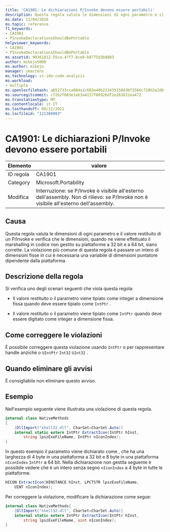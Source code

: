 ```yaml
---
title: 'CA1901: Le dichiarazioni P/Invoke devono essere portabili'
description: Questa regola valuta le dimensioni di ogni parametro e il valore restituito di un P/Invoke e verifica che le dimensioni, quando ne viene effettuato il marshalling in codice non gestito su piattaforme a 32 bit e a 64 bit, siano corrette.
ms.date: 11/04/2016
ms.topic: reference
f1_keywords:
- CA1901
- PInvokeDeclarationsShouldBePortable
helpviewer_keywords:
- CA1901
- PInvokeDeclarationsShouldBePortable
ms.assetid: 90361812-55ca-47f7-bce9-b8775d3b8803
author: mikejo5000
ms.author: mikejo
manager: jmartens
ms.technology: vs-ide-code-analysis
ms.workload:
- multiple
ms.openlocfilehash: a852733cca884a1c603e48b22343515883bf2566c728b2e2dbf4839e801e21f3
ms.sourcegitcommit: c72b2f603e1eb3a4157f00926df2e263831ea472
ms.translationtype: MT
ms.contentlocale: it-IT
ms.lasthandoff: 08/12/2021
ms.locfileid: "121380903"
---
```

# <a name="ca1901-pinvoke-declarations-should-be-portable"></a>CA1901: Le dichiarazioni P/Invoke devono essere portabili

|Elemento|valore|
|-|-|
|ID regola|CA1901|
|Category|Microsoft.Portability|
|Modifica|Interruzione: se P/Invoke è visibile all'esterno dell'assembly. Non di rilievo: se P/Invoke non è visibile all'esterno dell'assembly.|

## <a name="cause"></a>Causa
Questa regola valuta le dimensioni di ogni parametro e il valore restituito di un P/Invoke e verifica che le dimensioni, quando ne viene effettuato il marshalling in codice non gestito su piattaforme a 32 bit e a 64 bit, siano corrette. La violazione più comune di questa regola è passare un intero di dimensioni fisse in cui è necessaria una variabile di dimensioni puntatore dipendente dalla piattaforma.

## <a name="rule-description"></a>Descrizione della regola
Si verifica uno degli scenari seguenti che viola questa regola:

- Il valore restituito o il parametro viene tipiato come integer a dimensione fissa quando deve essere tipiato come `IntPtr` .

- Il valore restituito o il parametro viene tipiato come `IntPtr` quando deve essere digitato come integer a dimensione fissa.

## <a name="how-to-fix-violations"></a>Come correggere le violazioni
È possibile correggere questa violazione usando `IntPtr` o per rappresentare handle anziché o `UIntPtr` `Int32` `UInt32` .

## <a name="when-to-suppress-warnings"></a>Quando eliminare gli avvisi
È consigliabile non eliminare questo avviso.

## <a name="example"></a>Esempio
Nell'esempio seguente viene illustrata una violazione di questa regola.

```csharp
internal class NativeMethods
{
    [DllImport("shell32.dll", CharSet=CharSet.Auto)]
    internal static extern IntPtr ExtractIcon(IntPtr hInst,
        string lpszExeFileName, IntPtr nIconIndex);
}
```

In questo esempio il parametro viene dichiarato come , che ha una larghezza di 4 byte in una piattaforma a 32 bit e 8 byte in una piattaforma `nIconIndex` `IntPtr` a 64 bit. Nella dichiarazione non gestita seguente è possibile vedere che è un intero senza segno `nIconIndex` a 4 byte in tutte le piattaforme.

```csharp
HICON ExtractIcon(HINSTANCE hInst, LPCTSTR lpszExeFileName,
    UINT nIconIndex);
```

Per correggere la violazione, modificare la dichiarazione come segue:

```csharp
internal class NativeMethods{
    [DllImport("shell32.dll", CharSet=CharSet.Auto)]
    internal static extern IntPtr ExtractIcon(IntPtr hInst,
        string lpszExeFileName, uint nIconIndex);
}
```
